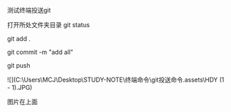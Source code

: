 测试终端投送git

打开所处文件夹目录 git status

git add .

git commit -m "add all"

git push

![](C:\Users\MCJ\Desktop\STUDY-NOTE\终端命令\git投送命令.assets\HDY (1 - 1).JPG)

图片在上面